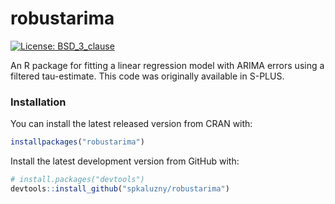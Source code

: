 # robustarima

[![License: BSD_3_clause](https://img.shields.io/badge/license-BSD_3-blue.svg)](https://cran.r-project.org/web/licenses/BSD_3_clause)

An R package for fitting a linear regression model with ARIMA
errors using a filtered tau-estimate.
This code was originally available in S-PLUS.

### Installation

You can install the latest released version from CRAN with:
```r
installpackages("robustarima")
```

Install the latest development version from GitHub with:
```r
# install.packages("devtools")
devtools::install_github("spkaluzny/robustarima")
